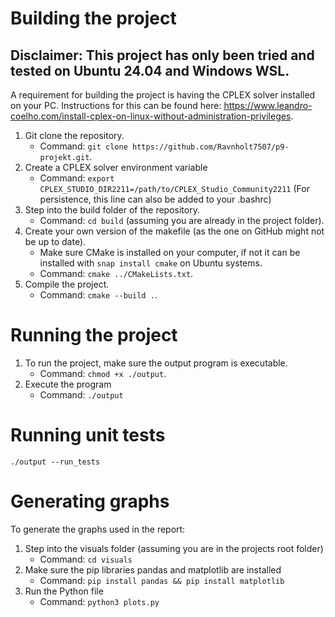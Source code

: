 # Building the project
## Disclaimer: This project has only been tried and tested on Ubuntu 24.04 and Windows WSL.
A requirement for building the project is having the CPLEX solver installed on your PC. Instructions for this can be found here: https://www.leandro-coelho.com/install-cplex-on-linux-without-administration-privileges.

1. Git clone the repository.
    - Command: ```git clone https://github.com/Ravnholt7507/p9-projekt.git```.
2. Create a CPLEX solver environment variable
    - Command: ```export CPLEX_STUDIO_DIR2211=/path/to/CPLEX_Studio_Community2211``` (For persistence, this line can also be added to your .bashrc)
3. Step into the build folder of the repository.
    - Command: ```cd build``` (assuming you are already in the project folder).
4. Create your own version of the makefile (as the one on GitHub might not be up to date).
    - Make sure CMake is installed on your computer, if not it can be installed with ```snap install cmake``` on Ubuntu systems.
    - Command: ```cmake ../CMakeLists.txt```.
5. Compile the project. 
    - Command: ```cmake --build .```.

# Running the project
1. To run the project, make sure the output program is executable.
    - Command: ```chmod +x ./output```.
2. Execute the program
    - Command: ```./output```

# Running unit tests
```./output --run_tests``` 

# Generating graphs
To generate the graphs used in the report:
1. Step into the visuals folder (assuming you are in the projects root folder)
    - Command: ```cd visuals``` 
2. Make sure the pip libraries pandas and matplotlib are installed
    - Command: ```pip install pandas && pip install matplotlib```
3. Run the Python file
    - Command: ```python3 plots.py```
